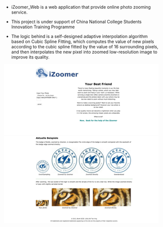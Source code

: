 * iZoomer_Web is a web application that provide online photo zooming service.

* This project is under support of China National College Students Innovation Training Programme

* The logic behind is a self-designed adaptive interpolation algorithm based on Cubic Spline Fitting, which computes the value of new pixels according to the cubic spline fitted by the value of 16 surrounding pixels, and then interpolates the new pixel into zoomed low-resolution image to improve its quality.

![](https://github.com/txsing/iZoomer_Web/raw/master/demo/demo1.png)
![](https://github.com/txsing/iZoomer_Web/raw/master/demo/demo2.png)

